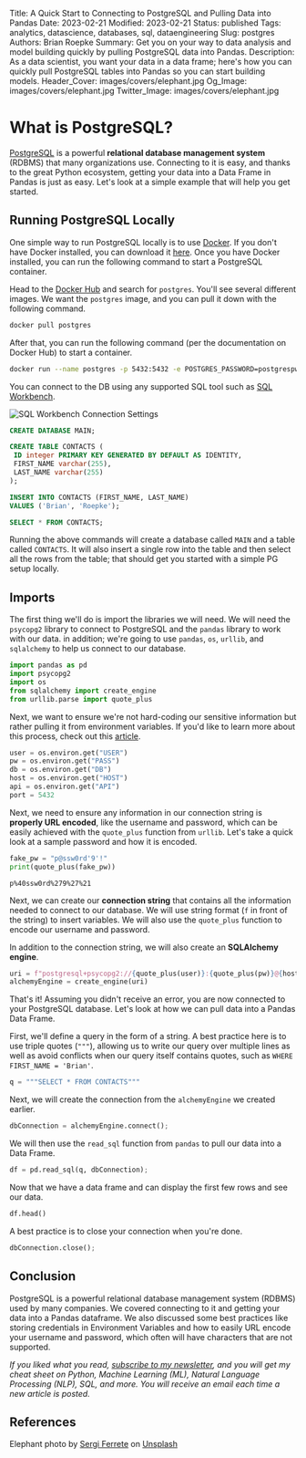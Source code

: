 Title: A Quick Start to Connecting to PostgreSQL and Pulling Data into Pandas
Date: 2023-02-21
Modified: 2023-02-21
Status: published
Tags: analytics, datascience, databases, sql, dataengineering
Slug: postgres
Authors: Brian Roepke
Summary: Get you on your way to data analysis and model building quickly by pulling PostgreSQL data into Pandas.
Description: As a data scientist, you want your data in a data frame; here's how you can quickly pull PostgreSQL tables into Pandas so you can start building models.
Header_Cover: images/covers/elephant.jpg
Og_Image: images/covers/elephant.jpg
Twitter_Image: images/covers/elephant.jpg

# What is PostgreSQL?

[PostgreSQL](https://www.postgresql.org) is a powerful **relational database management system** (RDBMS) that many organizations use. Connecting to it is easy, and thanks to the great Python ecosystem, getting your data into a Data Frame in Pandas is just as easy. Let's look at a simple example that will help you get started.

## Running PostgreSQL Locally

One simple way to run PostgreSQL locally is to use [Docker](https://www.docker.com). If you don't have Docker installed, you can download it [here](https://www.docker.com/products/docker-desktop). Once you have Docker installed, you can run the following command to start a PostgreSQL container.

Head to the [Docker Hub](https://hub.docker.com/) and search for `postgres`. You'll see several different images. We want the `postgres` image, and you can pull it down with the following command.

```bash
docker pull postgres
```

After that, you can run the following command (per the documentation on Docker Hub) to start a container.

```bash
docker run --name postgres -p 5432:5432 -e POSTGRES_PASSWORD=postgrespw -d postgres
```

You can connect to the DB using any supported SQL tool such as [SQL Workbench](https://www.sql-workbench.eu/index.html).

![SQL Workbench Connection Settings]({static}../../images/posts/postgres_workbench.png)

```sql
CREATE DATABASE MAIN;

CREATE TABLE CONTACTS (
 ID integer PRIMARY KEY GENERATED BY DEFAULT AS IDENTITY,
 FIRST_NAME varchar(255),
 LAST_NAME varchar(255)
);

INSERT INTO CONTACTS (FIRST_NAME, LAST_NAME)
VALUES ('Brian', 'Roepke');

SELECT * FROM CONTACTS;
```

Running the above commands will create a database called `MAIN` and a table called `CONTACTS`. It will also insert a single row into the table and then select all the rows from the table; that should get you started with a simple PG setup locally.

## Imports

The first thing we'll do is import the libraries we will need. We will need the `psycopg2` library to connect to PostgreSQL and the `pandas` library to work with our data. in addition; we're going to use `pandas`, `os`, `urllib`, and `sqlalchemy` to help us connect to our database. 


```python
import pandas as pd
import psycopg2
import os
from sqlalchemy import create_engine
from urllib.parse import quote_plus
```

Next, we want to ensure we're not hard-coding our sensitive information but rather pulling it from environment variables. If you'd like to learn more about this process, check out this [article]({filename}../de/envvar.md).

```python
user = os.environ.get("USER")
pw = os.environ.get("PASS")
db = os.environ.get("DB")
host = os.environ.get("HOST")
api = os.environ.get("API")
port = 5432
```

Next, we need to ensure any information in our connection string is **properly URL encoded**, like the username and password, which can be easily achieved with the `quote_plus` function from `urllib`. Let's take a quick look at a sample password and how it is encoded.

```python
fake_pw = "p@ssw0rd'9'!"
print(quote_plus(fake_pw))
```
```text
p%40ssw0rd%279%27%21
```

Next, we can create our **connection string** that contains all the information needed to connect to our database. We will use string format (`f` in front of the string) to insert variables. We will also use the `quote_plus` function to encode our username and password.

In addition to the connection string, we will also create an **SQLAlchemy engine**. 

```python
uri = f"postgresql+psycopg2://{quote_plus(user)}:{quote_plus(pw)}@{host}:{port}/{db}"
alchemyEngine = create_engine(uri)
```

That's it! Assuming you didn't receive an error, you are now connected to your PostgreSQL database. Let's look at how we can pull data into a Pandas Data Frame. 

First, we'll define a query in the form of a string. A best practice here is to use triple quotes (`"""`), allowing us to write our query over multiple lines as well as avoid conflicts when our query itself contains quotes, such as `WHERE FIRST_NAME = 'Brian'`.

```python
q = """SELECT * FROM CONTACTS"""
```

Next, we will create the connection from the `alchemyEngine` we created earlier.

```python
dbConnection = alchemyEngine.connect();
```

We will then use the `read_sql` function from `pandas` to pull our data into a Data Frame.

```python
df = pd.read_sql(q, dbConnection);
```

Now that we have a data frame and can display the first few rows and see our data.

```python
df.head()
```

A best practice is to close your connection when you're done. 

```python
dbConnection.close();
```

## Conclusion

PostgreSQL is a powerful relational database management system (RDBMS) used by many companies. We covered connecting to it and getting your data into a Pandas dataframe. We also discussed some best practices like storing credentials in Environment Variables and how to easily URL encode your username and password, which often will have characters that are not supported.

*If you liked what you read, [subscribe to my newsletter](https://campaign.dataknowsall.com/subscribe), and you will get my cheat sheet on Python, Machine Learning (ML), Natural Language Processing (NLP), SQL, and more. You will receive an email each time a new article is posted.*

## References

Elephant photo by <a href="https://unsplash.com/@sergiferrete?utm_source=unsplash&utm_medium=referral&utm_content=creditCopyText">Sergi Ferrete</a> on <a href="https://unsplash.com/s/photos/elephant?utm_source=unsplash&utm_medium=referral&utm_content=creditCopyText">Unsplash</a>
  